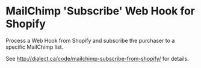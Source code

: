 # MailChimp 'Subscribe' Web Hook for Shopify

Process a Web Hook from Shopify and subscribe the purchaser to a specific MailChimp list.

See http://dialect.ca/code/mailchimp-subscribe-from-shopify/ for details.